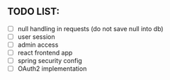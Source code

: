 ## TODO LIST:

- [ ] null handling in requests (do not save null into db)
- [ ] user session
- [ ] admin access
- [ ] react frontend app
- [ ] spring security config
- [ ] OAuth2 implementation
